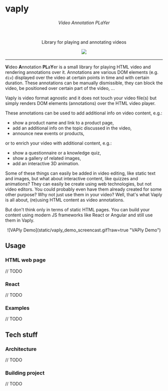 # vaply

_<p align="center">Video Annotation PLaYer</span>_

<div align="center">
  <br/>

<span>Library for playing and annotating videos</span>
<br/>

<a href="https://github.com/hkasabas/vaply/-/blob/main/LICENSE"><img src="https://img.shields.io/badge/license-Apache%202-blue" /></a>

</div>

---

**V**ideo **A**nnotation **PL**a**Y**er is a small library for playing HTML video and rendering annotations over it. Annotations are various DOM elements (e.g. `div`) displayed over the video at certain points in time and with certain duration. These annotations can be manually dismissible, they can block the video, be positioned over certain part of the video, ...

Vaply is video format agnostic and it does not touch your video file(s) but simply renders DOM elements (annotations) over the HTML video player.

These annotations can be used to add additional info on video content, e.g.:

- show a product name and link to a product page,
- add an additional info on the topic discussed in the video,
- announce new events or products,

or to enrich your video with additional content, e.g.:

- show a questionnaire or a knowledge quiz,
- show a gallery of related images,
- add an interactive 3D animation.

Some of these things can easily be added in video editing, like static text and images, but what about interactive content, like quizzes and animations? They can easily be create using web technologies, but not video editors. You could probably even have them already created for some other purpose? Why not just use them in your video? Well, that's what Vaply is all about, (re)using HTML content as video annotations.

But don't think only in terms of static HTML pages. You can build your content using modern JS frameworks like React or Angular and still use them in Vaply.

<p align="center">
![VAPly Demo](static/vaply_demo_screencast.gif?raw=true "VAPly Demo")
</p>

## Usage

### HTML web page

// TODO

### React

// TODO

### Examples

// TODO

## Tech stuff

### Architecture

// TODO

### Building project

// TODO
